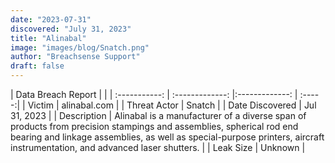 ```yaml
---
date: "2023-07-31"
discovered: "July 31, 2023"
title: "Alinabal"
image: "images/blog/Snatch.png"
author: "Breachsense Support"
draft: false
---
```


| Data Breach Report           |              | 
| :-----------: | :-------------:     |:-------------:    | :-----:|
| Victim      | alinabal.com      | 
| Threat Actor      | Snatch      | 
| Date Discovered      | Jul 31, 2023      | 
| Description      | Alinabal is a manufacturer of a diverse span of products from precision stampings and assemblies, spherical rod end bearing and linkage assemblies, as well as special-purpose printers, aircraft instrumentation, and advanced laser shutters.      | 
| Leak Size      | Unknown      | 

